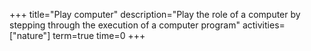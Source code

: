 +++
title="Play computer"
description="Play the role of a computer by stepping through the execution of a computer program"
activities=["nature"]
term=true
time=0
+++
